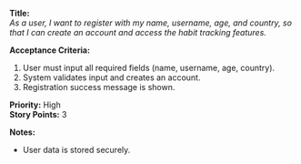 **Title:**  
_As a user, I want to register with my name, username, age, and country, so that I can create an account and access the habit tracking features._

**Acceptance Criteria:**  
1. User must input all required fields (name, username, age, country).  
2. System validates input and creates an account.  
3. Registration success message is shown.

**Priority:** High  
**Story Points:** 3  

**Notes:**  
- User data is stored securely.  
